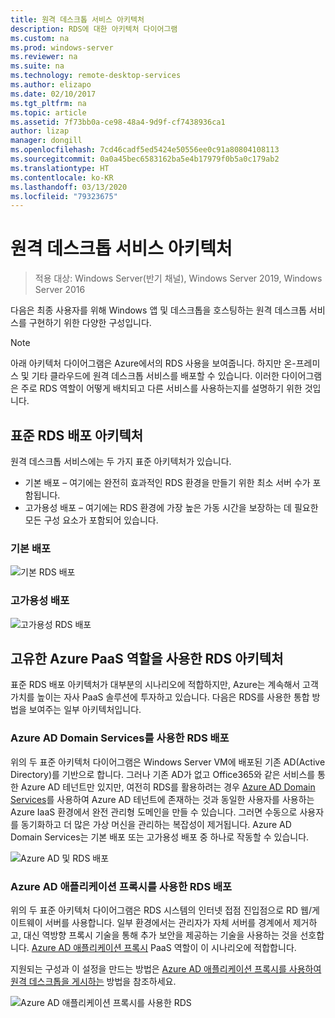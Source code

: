 ```yaml
---
title: 원격 데스크톱 서비스 아키텍처
description: RDS에 대한 아키텍처 다이어그램
ms.custom: na
ms.prod: windows-server
ms.reviewer: na
ms.suite: na
ms.technology: remote-desktop-services
ms.author: elizapo
ms.date: 02/10/2017
ms.tgt_pltfrm: na
ms.topic: article
ms.assetid: 7f73bb0a-ce98-48a4-9d9f-cf7438936ca1
author: lizap
manager: dongill
ms.openlocfilehash: 7cd46cadf5ed5424e50556ee0c91a80804108113
ms.sourcegitcommit: 0a0a45bec6583162ba5e4b17979f0b5a0c179ab2
ms.translationtype: HT
ms.contentlocale: ko-KR
ms.lasthandoff: 03/13/2020
ms.locfileid: "79323675"
---
```

# <a name="remote-desktop-services-architecture"></a>원격 데스크톱 서비스 아키텍처

>적용 대상: Windows Server(반기 채널), Windows Server 2019, Windows Server 2016

다음은 최종 사용자를 위해 Windows 앱 및 데스크톱을 호스팅하는 원격 데스크톱 서비스를 구현하기 위한 다양한 구성입니다.

>[!NOTE]
> 아래 아키텍처 다이어그램은 Azure에서의 RDS 사용을 보여줍니다. 하지만 온-프레미스 및 기타 클라우드에 원격 데스크톱 서비스를 배포할 수 있습니다. 이러한 다이어그램은 주로 RDS 역할이 어떻게 배치되고 다른 서비스를 사용하는지를 설명하기 위한 것입니다.

## <a name="standard-rds-deployment-architectures"></a>표준 RDS 배포 아키텍처

원격 데스크톱 서비스에는 두 가지 표준 아키텍처가 있습니다.
-   기본 배포 – 여기에는 완전히 효과적인 RDS 환경을 만들기 위한 최소 서버 수가 포함됩니다.
-   고가용성 배포 – 여기에는 RDS 환경에 가장 높은 가동 시간을 보장하는 데 필요한 모든 구성 요소가 포함되어 있습니다.

### <a name="basic-deployment"></a>기본 배포

![기본 RDS 배포](./media/basic-rds.png)

### <a name="highly-available-deployment"></a>고가용성 배포

![고가용성 RDS 배포](./media/ha-rds.png)

## <a name="rds-architectures-with-unique-azure-paas-roles"></a>고유한 Azure PaaS 역할을 사용한 RDS 아키텍처

표준 RDS 배포 아키텍처가 대부분의 시나리오에 적합하지만, Azure는 계속해서 고객 가치를 높이는 자사 PaaS 솔루션에 투자하고 있습니다. 다음은 RDS를 사용한 통합 방법을 보여주는 일부 아키텍처입니다.

### <a name="rds-deployment-with-azure-ad-domain-services"></a>Azure AD Domain Services를 사용한 RDS 배포

위의 두 표준 아키텍처 다이어그램은 Windows Server VM에 배포된 기존 AD(Active Directory)를 기반으로 합니다. 그러나 기존 AD가 없고 Office365와 같은 서비스를 통한 Azure AD 테넌트만 있지만, 여전히 RDS를 활용하려는 경우 [Azure AD Domain Services](https://docs.microsoft.com/azure/active-directory-domain-services/active-directory-ds-overview)를 사용하여 Azure AD 테넌트에 존재하는 것과 동일한 사용자를 사용하는 Azure IaaS 환경에서 완전 관리형 도메인을 만들 수 있습니다. 그러면 수동으로 사용자를 동기화하고 더 많은 가상 머신을 관리하는 복잡성이 제거됩니다. Azure AD Domain Services는 기본 배포 또는 고가용성 배포 중 하나로 작동할 수 있습니다.

![Azure AD 및 RDS 배포](./media/aadds-rds.png)

### <a name="rds-deployment-with-azure-ad-application-proxy"></a>Azure AD 애플리케이션 프록시를 사용한 RDS 배포

위의 두 표준 아키텍처 다이어그램은 RDS 시스템의 인터넷 접점 진입점으로 RD 웹/게이트웨이 서버를 사용합니다. 일부 환경에서는 관리자가 자체 서버를 경계에서 제거하고, 대신 역방향 프록시 기술을 통해 추가 보안을 제공하는 기술을 사용하는 것을 선호합니다. [Azure AD 애플리케이션 프록시](https://docs.microsoft.com/azure/active-directory/active-directory-application-proxy-get-started) PaaS 역할이 이 시나리오에 적합합니다.

지원되는 구성과 이 설정을 만드는 방법은 [Azure AD 애플리케이션 프록시를 사용하여 원격 데스크톱을 게시하는](/azure/active-directory/application-proxy-publish-remote-desktop) 방법을 참조하세요.

![Azure AD 애플리케이션 프록시를 사용한 RDS](./media/aadappproxy-rds.png)
